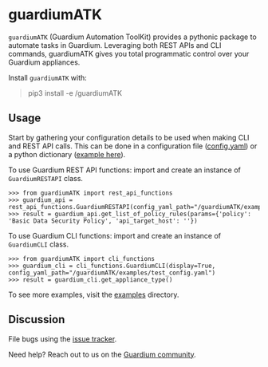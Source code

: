 # guardiumATK
`guardiumATK` (Guardium Automation ToolKit) provides a pythonic package to automate tasks in Guardium. Leveraging
both REST APIs and CLI commands, guardiumATK gives you total programmatic control over your Guardium appliances.

Install `guardiumATK` with:
>pip3 install -e /guardiumATK

## Usage
Start by gathering your configuration details to be used when making CLI and REST API calls. This can be done in a 
configuration file ([config.yaml](/examples/config.yaml)) or a python dictionary 
([example here](/examples/rest_api_get_report_as_json.py)).

To use Guardium REST API functions: import and create an instance of `GuardiumRESTAPI` class.
```
>>> from guardiumATK import rest_api_functions
>>> guardium_api = rest_api_functions.GuardiumRESTAPI(config_yaml_path="/guardiumATK/examples/test_config.yaml")
>>> result = guardium_api.get_list_of_policy_rules(params={'policy': 'Basic Data Security Policy', 'api_target_host': ''})
```

To use Guardium CLI functions: import and create an instance of `GuardiumCLI` class.
```
>>> from guardiumATK import cli_functions
>>> guardium_cli = cli_functions.GuardiumCLI(display=True, config_yaml_path="/guardiumATK/examples/test_config.yaml")
>>> result = guardium_cli.get_appliance_type()
```

To see more examples, visit the [examples](/examples) directory.
 
## Discussion
File bugs using the [issue tracker](https://github.com/jklahn/guardiumATK/issues).

Need help? Reach out to us on the
[Guardium community](https://community.ibm.com/community/user/groups/community-home?CommunityKey=aa1a6549-4b51-421a-9c67-6dd41e65ef85).


